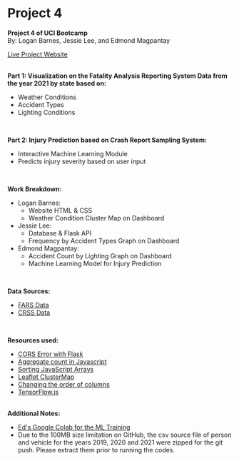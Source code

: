 # Project 4
<b>Project 4 of UCI Bootcamp</b></br>
By: Logan Barnes, Jessie Lee, and Edmond Magpantay</br>

<a href="https://snakespeak.github.io/project-4v2/" target="_blank">Live Project Website</a>

</br>
<b>Part 1: Visualization on the Fatality Analysis Reporting System Data from the year 2021 by state based on:</b>
<ul>
<li>Weather Conditions</li>
<li>Accident Types</li>
<li>Lighting Conditions</li>
</ul>

</br>

<b>Part 2: Injury Prediction based on Crash Report Sampling System:</b>
<ul>
<li>Interactive Machine Learning Module</li>
<li>Predicts injury severity based on user input</li>
</ul>

</br>

<b>Work Breakdown:</b>
<ul>
<li>
Logan Barnes:
<ul>
<li>Website HTML & CSS</li>
<li>Weather Condition Cluster Map on Dashboard</li>
</li>
</ul>
<li>
Jessie Lee:
<ul>
<li>Database & Flask API</li>
<li>Frequency by Accident Types Graph on Dashboard</li>
</ul>
</li>
<li>
Edmond Magpantay:
<ul>
<li>Accident Count by Lighting Graph on Dashboard</li>
<li>Machine Learning Model for Injury Prediction</li>
</ul>
</li>
</ul>

</br>

<b>Data Sources:</b>
<ul>
<li><a href="https://www.nhtsa.gov/file-downloads?p=nhtsa/downloads/FARS/" target="_blank">FARS Data</a></li>
<li><a href="https://www.nhtsa.gov/file-downloads?p=nhtsa/downloads/CRSS/" target="_blank">CRSS Data</a></li>
</ul>

</br>

<b>Resources used:</b>
<ul>
<li><a href="https://stackoverflow.com/questions/52996455/no-access-control-allow-origin-header-on-post-flask-api" target="_blank">CORS Error with Flask</a></li>
<li><a href="https://stackoverflow.com/questions/63331232/how-to-aggregate-json-to-show-a-count-for-each-same-value" target="_blank">Aggregate count in Javascript</a></li>
<li><a href="https://www.w3schools.com/js/js_array_sort.asp" target="_blank">Sorting JavaScript Arrays</a></li>
<li><a href="https://www.youtube.com/watch?v=6_w-Mb_78iY&list=PLm76kc4VPkn27kRYq-58COO5r5bQdrKyy" target="_blank">Leaflet ClusterMap</a></li>
<li><a href="https://stackoverflow.com/questions/13148429/how-to-change-the-order-of-dataframe-columns" target="_blank">Changing the order of columns</a></li>
<li><a href="https://github.com/tensorflow/tfjs" target="_blank">TensorFlow.js</a></li>
</ul>

</br>
<b>Additional Notes:</b>
<ul>
<li><a href="https://colab.research.google.com/drive/166QHlKrNrOjDFPomntyNQZRagPSyAO-2#scrollTo=7Wf242u8FTjR" target="_blank">Ed's Google Colab for the ML Training</a></li>
<li>Due to the 100MB size limitation on GitHub, the csv source file of person and vehicle for the years 2019, 2020 and 2021 were zipped for the git push.
Please extract them prior to running the codes.</li>